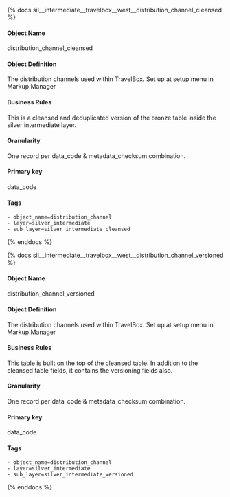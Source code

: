 {% docs sil__intermediate__travelbox__west__distribution_channel_cleansed %}

#### Object Name
distribution_channel_cleansed

#### Object Definition
The distribution channels used within TravelBox. Set up at setup menu in Markup Manager

#### Business Rules
This is a cleansed and deduplicated version of the bronze table inside the silver intermediate layer.

#### Granularity
One record per data_code & metadata_checksum combination.

#### Primary key
data_code

#### Tags
    - object_name=distribution_channel
    - layer=silver_intermediate
    - sub_layer=silver_intermediate_cleansed

{% enddocs %}

{% docs sil__intermediate__travelbox__west__distribution_channel_versioned %}

#### Object Name
distribution_channel_versioned

#### Object Definition
The distribution channels used within TravelBox. Set up at setup menu in Markup Manager

#### Business Rules
This table is built on the top of the cleansed table. In addition to the cleansed table fields, it contains the versioning fields also.

#### Granularity
One record per data_code & metadata_checksum combination.

#### Primary key
data_code

#### Tags
    - object_name=distribution_channel
    - layer=silver_intermediate
    - sub_layer=silver_intermediate_versioned

{% enddocs %}